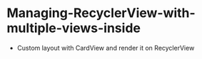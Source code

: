 # Managing-RecyclerView-with-multiple-views-inside

- Custom layout with CardView and render it on RecyclerView
